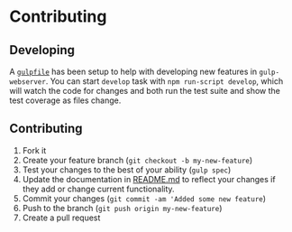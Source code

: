 # Contributing

## Developing

A [`gulpfile`](gulpfile.js) has been setup to help with developing new features in
`gulp-webserver`. You can start `develop` task with `npm run-script develop`,
which will watch the code for changes and both run the test suite and show the
test coverage as files change.

## Contributing

1. Fork it
2. Create your feature branch (`git checkout -b my-new-feature`)
3. Test your changes to the best of your ability (`gulp spec`)
4. Update the documentation in [README.md](README.md) to reflect your changes if
   they add or change current functionality.
5. Commit your changes (`git commit -am 'Added some new feature`)
6. Push to the branch (`git push origin my-new-feature`)
7. Create a pull request
